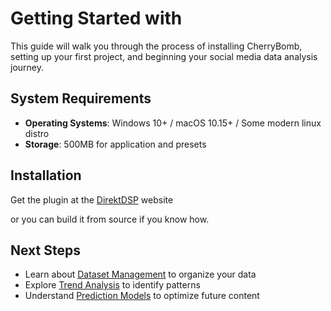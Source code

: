 # Getting Started with

This guide will walk you through the process of installing CherryBomb, setting up your first project, and beginning your social media data analysis journey.

## System Requirements

- **Operating Systems**: Windows 10+ / macOS 10.15+ / Some modern linux distro
- **Storage**: 500MB for application and presets

## Installation

Get the plugin at the [DirektDSP](https://direktdsp.com) website

or you can build it from source if you know how.

## Next Steps

- Learn about [Dataset Management](core-concepts/dataset-management.md) to organize your data
- Explore [Trend Analysis](core-concepts/trend-analysis.md) to identify patterns
- Understand [Prediction Models](core-concepts/prediction-models.md) to optimize future content
